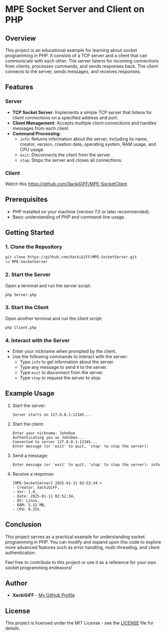 # MPE Socket Server and Client on PHP

## Overview

This project is an educational example for learning about socket programming in PHP. It consists of a TCP server and a client that can communicate with each other. The server listens for incoming connections from clients, processes commands, and sends responses back. The client connects to the server, sends messages, and receives responses.

## Features

### Server

- **TCP Socket Server**: Implements a simple TCP server that listens for client connections on a specified address and port.
- **Client Management**: Accepts multiple client connections and handles messages from each client.
- **Command Processing**:
    - `info`: Returns information about the server, including its name, creator, version, creation date, operating system, RAM usage, and CPU usage.
    - `exit`: Disconnects the client from the server.
    - `stop`: Stops the server and closes all connections.

### Client

Watch this https://github.com/XackiGiFF/MPE-SocketClient

## Prerequisites

- PHP installed on your machine (version 7.0 or later recommended).
- Basic understanding of PHP and command-line usage.

## Getting Started

### 1. Clone the Repository

```bash
git clone https://github.com/XackiGiFF/MPE-SocketServer.git
cd MPE-SocketServer
```

### 2. Start the Server

Open a terminal and run the server script:

```bash
php Server.php
```

### 3. Start the Client

Open another terminal and run the client script:

```bash
php Client.php
```

### 4. Interact with the Server

- Enter your nickname when prompted by the client.
- Use the following commands to interact with the server:
    - Type `info` to get information about the server.
    - Type any message to send it to the server.
    - Type `exit` to disconnect from the server.
    - Type `stop` to request the server to stop.

## Example Usage

1. Start the server:
   ```
   Server starts on 127.0.0.1:12345...
   ```

2. Start the client:
   ```
   Enter your nickname: JohnDoe
   Authenticating you as JohnDoe...
   Connected to server 127.0.0.1:12345...
   Enter message (or 'exit' to quit, 'stop' to stop the server):
   ```

3. Send a message:
   ```
   Enter message (or 'exit' to quit, 'stop' to stop the server): info
   ```

4. Receive a response:
   ```
   [MPE-SocketServer] 2025-01-11 02:52:34 > 
   - Creator: XackiGiFF, 
   - Ver: 1.0, 
   - Date: 2025-01-11 02:52:34, 
   - OS: Linux, 
   - RAM: 5.12 MB, 
   - CPU: 0.25%
   ```

## Conclusion

This project serves as a practical example for understanding socket programming in PHP. You can modify and expand upon this code to explore more advanced features such as error handling, multi-threading, and client authentication.

Feel free to contribute to this project or use it as a reference for your own socket programming endeavors!

## Author

- **XackiGiFF** - [My GitHub Profile](https://github.com/XackiGiFF)

## License

This project is licensed under the MIT License - see the [LICENSE](LICENSE) file for details.
